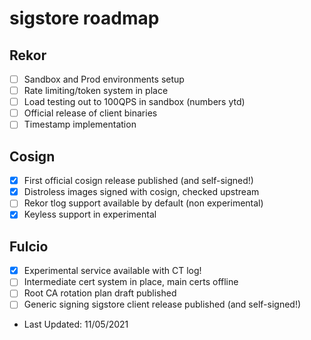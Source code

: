 # sigstore roadmap

## Rekor
- [ ] Sandbox and Prod environments setup
- [ ] Rate limiting/token system in place
- [ ] Load testing out to 100QPS in sandbox (numbers ytd)
- [ ] Official release of client binaries
- [ ] Timestamp implementation

## Cosign
- [x] First official cosign release published (and self-signed!)
- [x] Distroless images signed with cosign, checked upstream
- [ ] Rekor tlog support available by default (non experimental)
- [x] Keyless support in experimental

## Fulcio
- [x] Experimental service available with CT log!
- [ ] Intermediate cert system in place, main certs offline
- [ ] Root CA rotation plan draft published
- [ ] Generic signing sigstore client release published (and self-signed!)

* Last Updated: 11/05/2021
